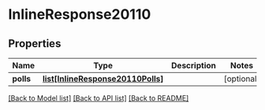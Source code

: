 # InlineResponse20110

## Properties
Name | Type | Description | Notes
------------ | ------------- | ------------- | -------------
**polls** | [**list[InlineResponse20110Polls]**](InlineResponse20110Polls.md) |  | [optional] 

[[Back to Model list]](../README.md#documentation-for-models) [[Back to API list]](../README.md#documentation-for-api-endpoints) [[Back to README]](../README.md)

